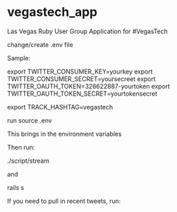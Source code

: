 vegastech_app
=============

Las Vegas Ruby User Group Application for #VegasTech


change/create .env file

Sample:

export TWITTER_CONSUMER_KEY=yourkey
export TWITTER_CONSUMER_SECRET=yoursecreet
export TWITTER_OAUTH_TOKEN=326622887-yourtoken
export TWITTER_OAUTH_TOKEN_SECRET=yourtokensecret

export TRACK_HASHTAG=vegastech

run source .env

This brings in the environment variables

Then run:

./script/stream

and 

rails s


If you need to pull in recent tweets, run:



